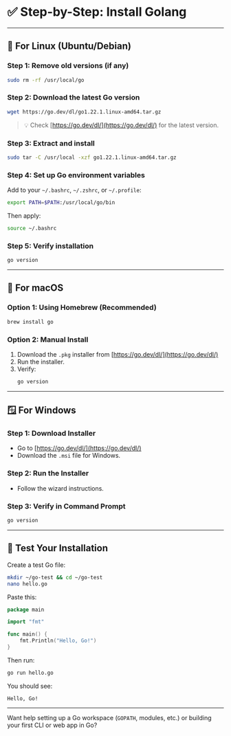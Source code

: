 # ✅ Step-by-Step: Install Golang

---

## 🐧 For **Linux (Ubuntu/Debian)**

### Step 1: Remove old versions (if any)
```bash
sudo rm -rf /usr/local/go
```

### Step 2: Download the latest Go version
```bash
wget https://go.dev/dl/go1.22.1.linux-amd64.tar.gz
```

> 💡 Check [https://go.dev/dl/](https://go.dev/dl/) for the latest version.

### Step 3: Extract and install
```bash
sudo tar -C /usr/local -xzf go1.22.1.linux-amd64.tar.gz
```

### Step 4: Set up Go environment variables
Add to your `~/.bashrc`, `~/.zshrc`, or `~/.profile`:
```bash
export PATH=$PATH:/usr/local/go/bin
```

Then apply:
```bash
source ~/.bashrc
```

### Step 5: Verify installation
```bash
go version
```

---

## 🍏 For **macOS**

### Option 1: Using Homebrew (Recommended)
```bash
brew install go
```

### Option 2: Manual Install

1. Download the `.pkg` installer from [https://go.dev/dl/](https://go.dev/dl/)
2. Run the installer.
3. Verify:
   ```bash
   go version
   ```

---

## 🪟 For **Windows**

### Step 1: Download Installer
- Go to [https://go.dev/dl/](https://go.dev/dl/)
- Download the `.msi` file for Windows.

### Step 2: Run the Installer
- Follow the wizard instructions.

### Step 3: Verify in Command Prompt
```cmd
go version
```

---

## 🧪 Test Your Installation

Create a test Go file:
```bash
mkdir ~/go-test && cd ~/go-test
nano hello.go
```

Paste this:
```go
package main

import "fmt"

func main() {
    fmt.Println("Hello, Go!")
}
```

Then run:
```bash
go run hello.go
```

You should see:
```
Hello, Go!
```

---

Want help setting up a Go workspace (`GOPATH`, modules, etc.) or building your first CLI or web app in Go?